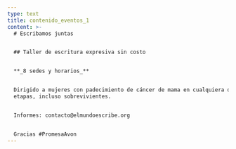 ```yaml
---
type: text
title: contenido_eventos_1
content: >-
  # Escribamos juntas


  ## Taller de escritura expresiva sin costo


  **_8 sedes y horarios_**


  Dirigido a mujeres con padecimiento de cáncer de mama en cualquiera de sus
  etapas, incluso sobrevivientes.


  Informes: contacto@elmundoescribe.org


  Gracias #PromesaAvon
---
```


